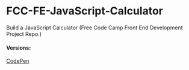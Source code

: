 # FCC-FE-JavaScript-Calculator
Build a JavaScript Calculator (Free Code Camp Front End Development Project Repo.)

#### Versions: 
<a href="http://codepen.io/profoundcoder/live/wWKxRe">CodePen</a>
